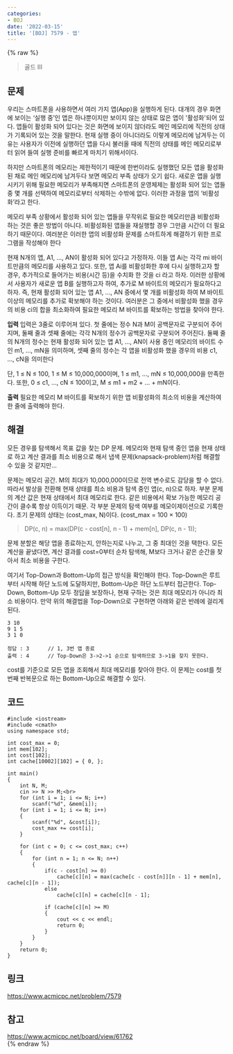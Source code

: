 ```yaml
---
categories:
- BOJ
date: '2022-03-15'
title: '[BOJ] 7579 - 앱'
---
```


{% raw %}
> 골드 III<br>

## 문제
우리는 스마트폰을 사용하면서 여러 가지 앱(App)을 실행하게 된다. 대개의 경우 화면에 보이는 ‘실행 중’인 앱은 하나뿐이지만 보이지 않는 상태로 많은 앱이 '활성화'되어 있다. 앱들이 활성화 되어 있다는 것은 화면에 보이지 않더라도 메인 메모리에 직전의 상태가 기록되어 있는 것을 말한다. 현재 실행 중이 아니더라도 이렇게 메모리에 남겨두는 이유는 사용자가 이전에 실행하던 앱을 다시 불러올 때에 직전의 상태를 메인 메모리로부터 읽어 들여 실행 준비를 빠르게 마치기 위해서이다.

하지만 스마트폰의 메모리는 제한적이기 때문에 한번이라도 실행했던 모든 앱을 활성화된 채로 메인 메모리에 남겨두다 보면 메모리 부족 상태가 오기 쉽다. 새로운 앱을 실행시키기 위해 필요한 메모리가 부족해지면 스마트폰의 운영체제는 활성화 되어 있는 앱들 중 몇 개를 선택하여 메모리로부터 삭제하는 수밖에 없다. 이러한 과정을 앱의 ‘비활성화’라고 한다.

메모리 부족 상황에서 활성화 되어 있는 앱들을 무작위로 필요한 메모리만큼 비활성화 하는 것은 좋은 방법이 아니다. 비활성화된 앱들을 재실행할 경우 그만큼 시간이 더 필요하기 때문이다. 여러분은 이러한 앱의 비활성화 문제를 스마트하게 해결하기 위한 프로그램을 작성해야 한다

현재 N개의 앱, A1, ..., AN이 활성화 되어 있다고 가정하자. 이들 앱 Ai는 각각 mi  바이트만큼의 메모리를 사용하고 있다. 또한, 앱 Ai를 비활성화한 후에 다시 실행하고자 할 경우, 추가적으로 들어가는 비용(시간 등)을 수치화 한 것을 ci  라고 하자. 이러한 상황에서 사용자가 새로운 앱 B를 실행하고자 하여, 추가로 M 바이트의 메모리가 필요하다고 하자. 즉, 현재 활성화 되어 있는 앱 A1, ..., AN  중에서 몇 개를 비활성화 하여 M 바이트 이상의 메모리를 추가로 확보해야 하는 것이다. 여러분은 그 중에서 비활성화 했을 경우의 비용 ci의 합을 최소화하여 필요한 메모리 M 바이트를 확보하는 방법을 찾아야 한다.

**입력**
입력은 3줄로 이루어져 있다. 첫 줄에는 정수 N과 M이 공백문자로 구분되어 주어지며, 둘째 줄과 셋째 줄에는 각각 N개의 정수가 공백문자로 구분되어 주어진다. 둘째 줄의 N개의 정수는 현재 활성화 되어 있는 앱 A1, ..., AN이 사용 중인 메모리의 바이트 수인 m1, ..., mN을 의미하며, 셋째 줄의 정수는 각 앱을 비활성화 했을 경우의 비용 c1, ..., cN을 의미한다

단, 1 ≤ N ≤ 100, 1 ≤ M ≤ 10,000,000이며, 1 ≤ m1, ..., mN  ≤ 10,000,000을 만족한다. 또한, 0 ≤ c1, ..., cN  ≤ 100이고, M ≤ m1  + m2  + ... + mN이다.

**출력**
필요한 메모리 M 바이트를 확보하기 위한 앱 비활성화의 최소의 비용을 계산하여 한 줄에 출력해야 한다.

##  해결
모든 경우를 탐색해서 목표 값을 찾는 DP 문제. 메모리와 현재 탐색 중인 앱을 현재 상태로 하고 계산 결과를 최소 비용으로 해서 냅색 문제(knapsack-problem)처럼 해결할 수 있을 것 같지만...

문제는 메모리 공간. M의 최대가 10,000,000이므로 전역 변수로도 감당을 할 수 없다. 따라서 발상을 전환해 현재 상태를 최소 비용과 탐색 중인 앱(c, n)으로 하자.
부분 문제의 계산 값은 현재 상태에서 최대 메모리로 한다. 같은 비용에서 확보 가능한 메모리 공간이 클수록 항상 이득이기 때문. 각 부분 문제의 탐색 여부를 메모이제이션으로 기록한다. 초기 문제의 상태는 (cost_max, N)이다. (cost_max = 100 × 100)
> DP(c, n) = max(DP(c - cost[n], n - 1) + mem[n], DP(c, n - 1));<br>

문제 분할은 해당 앱을 종료하는지, 안하는지로 나누고, 그 중 최대인 것을 택한다. 모든 계산을 끝냈다면, 계산 결과를 cost=0부터 순차 탐색해, M보다 크거나 같은 순간을 찾아서 최소 비용을 구한다.

여기서 Top-Down과 Bottom-Up의 접근 방식을 확인해야 한다. Top-Down은 루트부터 시작해 하단 노드에 도달하지만, Bottom-Up은 하단 노드부터 접근한다. Top-Down, Bottom-Up 모두 정답을 보장하나, 현재 구하는 것은 최대 메모리가 아니라 최소 비용이다. 만약 위의 해결법을 Top-Down으로 구현하면 아래와 같은 반례에 걸리게 된다. 
```
3 10
9 1 5  
3 1 0

정답 : 3		// 1, 3번 앱 종료
출력 : 4		// Top-Down은 3->2->1 순으로 탐색하므로 3->1을 찾지 못한다.
```

cost를 기준으로 모든 앱을 조회해서 최대 메모리를 찾아야 한다. 이 문제는 cost를 첫번째 반복문으로 하는 Bottom-Up으로 해결할 수 있다.

## 코드
```
#include <iostream>
#include <cmath>
using namespace std;

int cost_max = 0;
int mem[102];
int cost[102];
int cache[10002][102] = { 0, };

int main()
{
	int N, M;
	cin >> N >> M;<br>
	for (int i = 1; i <= N; i++)
		scanf("%d", &mem[i]);
	for (int i = 1; i <= N; i++)
	{
		scanf("%d", &cost[i]);
		cost_max += cost[i];
	}

	for (int c = 0; c <= cost_max; c++)
	{
		for (int n = 1; n <= N; n++)
		{
			if(c - cost[n] >= 0)
				cache[c][n] = max(cache[c - cost[n]][n - 1] + mem[n], cache[c][n - 1]);
			else
				cache[c][n] = cache[c][n - 1];

			if (cache[c][n] >= M)
			{
				cout << c << endl;
				return 0;
			}
		}
	}
	return 0;
}
```

## 링크
https://www.acmicpc.net/problem/7579<br>

## 참고
https://www.acmicpc.net/board/view/61762<br>
{% endraw %}